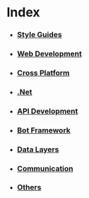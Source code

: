 # Index

- ### [Style Guides](Documents/StyleGuideLines.md)
- ### [Web Development](Documents/WebDevelopment.md)
- ### [Cross Platform](Documents/CrossPlatform.md)
- ### [.Net](Documents/DotNet.md)
- ### [API Development](Documents/ApiDevelopment.md)
- ### [Bot Framework](Documents/BotFramework.md)
- ### [Data Layers](Documents/DataLayer.md)
- ### [Communication](Documents/Communication.md)
- ### [Others](Documents/Others.md)
